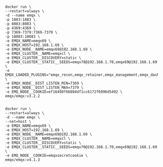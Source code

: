 <pre><code>
docker run \
--restart=always \
-d --name emqx \
-p 1883:1883 \
-p 8083:8083 \
-p 4369:4369 \
-p 7369-7379:7369-7379 \
-p 18083:18083 \
-e EMQX_NAME=emqx69 \
-e EMQX_HOST=192.168.1.69 \
-e EMQX_NODE__NAME=emqx69@192.168.1.69 \
-e EMQX_CLUSTER__NAME=emqxcl \
-e EMQX_CLUSTER__DISCOVERY=static \
-e EMQX_CLUSTER__STATIC__SEEDS=emqx78@192.168.1.78,emqx69@192.168.1.69 \
-e EMQX_LOADED_PLUGINS="emqx_recon,emqx_retainer,emqx_management,emqx_dashboard,emqx_auth_username" \
-e EMQX_NODE__DIST_LISTEN_MIN=7369 \
-e EMQX_NODE__DIST_LISTEN_MAX=7379 \
-e EMQ_NODE__COOKIE=ef16498f66804df1cc6172f6996d5492 \
emqx/emqx:v3.2.2
</pre></code>


<pre><code>
docker run \
--restart=always \
-d --name emqx \
--net=host \
-e EMQX_NAME=emqx69 \
-e EMQX_HOST=192.168.1.69 \
-e EMQX_NODE__NAME=emqx69@192.168.1.69 \
-e EMQX_CLUSTER__NAME=emqxcl \
-e EMQX_CLUSTER__DISCOVERY=static \
-e EMQX_CLUSTER__STATIC__SEEDS=emqx70@192.168.1.70,emqx69@192.168.1.69 \
-e EMQ_NODE__COOKIE=emqxsecretcookie \
emqx/emqx:v4.1.3
</pre></code>
